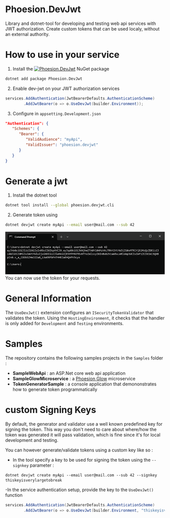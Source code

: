 # Phoesion.DevJwt
Library and dotnet-tool for developing and testing web api services with JWT authorization.
Create custom tokens that can be used localy, without an external authority.


# How to use in your service
1. Install the [![Phoesion.DevJwt](https://img.shields.io/nuget/v/Phoesion.DevJwt?color=0481ff&label=Phoesion.DevJwt&logo=nuget&style=flat-square)](https://www.nuget.org/packages/Phoesion.DevJwt) NuGet package
``` sh
dotnet add package Phoesion.DevJwt
```

2. Enable dev-jwt on your JWT authorization services
``` cs
services.AddAuthentication(JwtBearerDefaults.AuthenticationScheme)
        .AddJwtBearer(o => o.UseDevJwt(builder.Environment));
```

3. Configure in `appsetting.Development.json`
``` json
"Authentication": {
   "Schemes": {
      "Bearer": {
         "ValidAudience": "myApi",
         "ValidIssuer": "phoesion.devjwt"
      }
   }
}
```

# Generate a jwt
1. Install the dotnet tool
```sh
dotnet tool install --global phoesion.devjwt.cli
```

2. Generate token using
```sh
dotnet devjwt create myApi --email user@mail.com --sub 42
```
![console screenshot](media/console_token_generated.png?raw=true "Console output")
You can now use the token for your requests.


# General Information
The `UseDevJwt()` extension configures an `ISecurityTokenValidator` that validates the token. 
Using the `HostingEnvironment`, it checks that the handler is only added for `Development` and `Testing` environments.


# Samples
The repository contains the following samples projects in the `Samples` folder :
- **SampleWebApi** : an ASP.Net core web api application
- **SampleGlowMicroservice** : a [Phoesion Glow](https://glow.phoesion.com) microservice
- **TokenGeneratorSample** : a console application that demononstrates how to generate token programmatically


# custom Signing Keys
By default, the generator and validator use a well known predefined key for signing the token.
This way you don't need to care about where/how the token was generated it will pass validation, which is fine since it's for local development and testing.

You can however generate/validate tokens using a custom key like so :
- In the tool specify a key to be used for signing the token using the `--signkey` parameter :
```
dotnet devjwt create myApi --email user@mail.com --sub 42 --signkey thiskeyisverylargetobreak
```
-In the service authentication setup, provide the key to the `UseDevJwt()` function
```cs
services.AddAuthentication(JwtBearerDefaults.AuthenticationScheme)
        .AddJwtBearer(o => o.UseDevJwt(builder.Environment, "thiskeyisverylargetobreak"));
```



